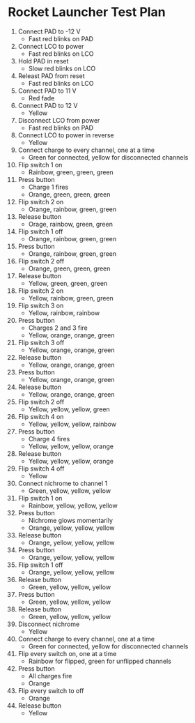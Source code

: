 # Rocket Launcher Test Plan

1. Connect PAD to -12 V
    * Fast red blinks on PAD
2. Connect LCO to power
    * Fast red blinks on LCO
3. Hold PAD in reset
    * Slow red blinks on LCO
4. Releast PAD from reset
    * Fast red blinks on LCO
5. Connect PAD to 11 V
    * Red fade
6. Connect PAD to 12 V
    * Yellow
7. Disconnect LCO from power
    * Fast red blinks on PAD
8. Connect LCO to power in reverse
    * Yellow
9. Connect charge to every channel, one at a time
    * Green for connected, yellow for disconnected channels
10. Flip switch 1 on
    * Rainbow, green, green, green
11. Press button
    * Charge 1 fires
    * Orange, green, green, green
12. Flip switch 2 on
    * Orange, rainbow, green, green
13. Release button
    * Orage, rainbow, green, green
14. Flip switch 1 off
    * Orange, rainbow, green, green
15. Press button
    * Orange, rainbow, green, green
16. Flip switch 2 off
    * Orange, green, green, green
17. Release button
    * Yellow, green, green, green
18. Flip switch 2 on
    * Yellow, rainbow, green, green
19. Flip switch 3 on
    * Yellow, rainbow, rainbow
20. Press button
    * Charges 2 and 3 fire
    * Yellow, orange, orange, green
21. Flip switch 3 off
    * Yellow, orange, orange, green
22. Release button
    * Yellow, orange, orange, green
23. Press button
    * Yellow, orange, orange, green
24. Release button
    * Yellow, orange, orange, green
25. Flip switch 2 off
    * Yellow, yellow, yellow, green
26. Flip switch 4 on
    * Yellow, yellow, yellow, rainbow
27. Press button
    * Charge 4 fires
    * Yellow, yellow, yellow, orange
28. Release button
    * Yellow, yellow, yellow, orange
29. Flip switch 4 off
    * Yellow
30. Connect nichrome to channel 1
    * Green, yellow, yellow, yellow
31. Flip switch 1 on
    * Rainbow, yellow, yellow, yellow
32. Press button
    * Nichrome glows momentarily
    * Orange, yellow, yellow, yellow
33. Release button
    * Orange, yellow, yellow, yellow
34. Press button
    * Orange, yellow, yellow, yellow
35. Flip switch 1 off
    * Orange, yellow, yellow, yellow
36. Release button
    * Green, yellow, yellow, yellow
37. Press button
    * Green, yellow, yellow, yellow
38. Release button
    * Green, yellow, yellow, yellow
39. Disconnect nichrome
    * Yellow
40. Connect charge to every channel, one at a time
    * Green for connected, yellow for disconnected channels
41. Flip every switch on, one at a time
    * Rainbow for flipped, green for unflipped channels
42. Press button
    * All charges fire
    * Orange
43. Flip every switch to off
    * Orange
44. Release button
    * Yellow
